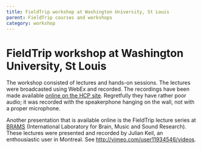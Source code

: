 ```yaml
---
title: FieldTrip workshop at Washington University, St Louis
parent: FieldTrip courses and workshops
category: workshop
---
```


# FieldTrip workshop at Washington University, St Louis

The workshop consisted of lectures and hands-on sessions. The lectures were broadcasted using WebEx and recorded. The recordings have been made available [online on the HCP site](http://www.humanconnectome.org/documentation/tutorials/field-trip-training.html). Regretfully they have rather poor audio; it was recorded with the speakerphone hanging on the wall, not with a proper microphone.

Another presentation that is available online is the FieldTrip lecture series at [BRAMS](http://brams.org) (International Laboratory for Brain, Music and Sound Research). These lectures were presented and recorded by Julian Keil, an enthousiastic user in Montreal. See <http://vimeo.com/user11934546/videos>.
